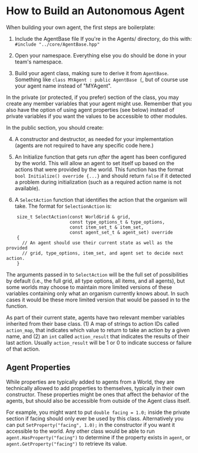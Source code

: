 # How to Build an Autonomous Agent

When building your own agent, the first steps are boilerplate:

1. Include the AgentBase file If you're in the Agents/ directory, do this with: `#include "../core/AgentBase.hpp"`

2. Open your namespace.  Everything else you do should be done in your team's namespace.

3. Build your agent class, making sure to derive it from `AgentBase`.  Something like `class MYAgent : public AgentBase {`, but of course use your agent name instead of "MYAgent".

In the private (or protected, if you prefer) section of the class, you may create any member variables that your agent might use.  Remember that you also have the option of using agent properties (see below) instead of private variables if you want the values to be accessible to other modules.

In the public section, you should create:

4. A constructor and destructor, as needed for your implementation (agents are not required to have any specific code here.)

5. An Initialize function that gets run _after_ the agent has been configured by the world.  This will allow an agent to set itself up based on the actions that were provided by the world.  This function has the format `bool Initialize() override {...}` and should return `false` if it detected a problem during initialization (such as a required action name is not available).

6. A `SelectAction` function that identifies the action that the organism will take. The format for `SelectionAction` is:
```
    size_t SelectAction(const WorldGrid & grid,
                        const type_options_t & type_options,
                        const item_set_t & item_set,
                        const agent_set_t & agent_set) override
    {
      // An agent should use their current state as well as the provided
      // grid, type_options, item_set, and agent set to decide next action.
    }
```
The arguments passed in to `SelectAction` will be the full set of possibilities by default (i.e., the full grid, all type options, all items, and all agents), but some worlds may choose to maintain more limited versions of these variables containing only what an organism currently knows about.  In such cases it would be these more limited version that would be passed in to the function.

As part of their current state, agents have two relevant member variables inherited from their base class.  (1) A map of strings to action IDs called `action_map`, that indicates which value to return to take an action by a given name, and (2) an `int` called `action_result` that indicates the results of their last action.  Usually `action_result` will be 1 or 0 to indicate success or failure of that action.


## Agent Properties

While properties are typically added to agents from a World, they are technically allowed to add properties to themselves, typically in their own constructor.  These properties might be ones that affect the behavior of the agents, but should also be accessible from outside of the Agent class itself.

For example, you might want to put `double facing = 1.0;` inside the private section if facing should only ever be used by this class.  Alternatively you can put `SetProperty("facing", 1.0);` in the constructor if you want it accessible to the world.  Any other class would be able to run `agent.HasProperty("facing")` to determine if the property exists in `agent`, or `agent.GetProperty("facing")` to retrieve its value.
